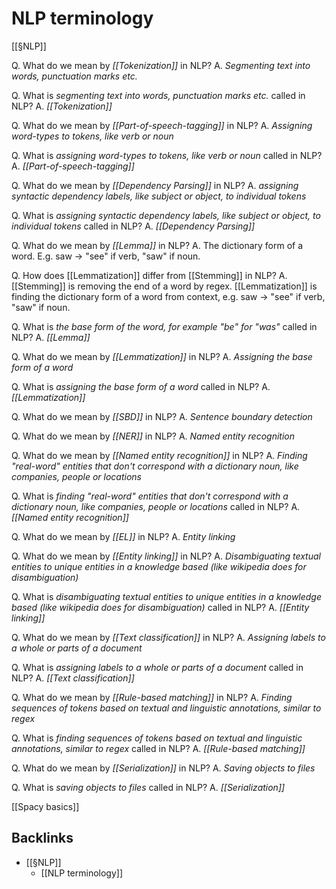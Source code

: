 # NLP terminology
[[§NLP]]

Q. What do we mean by *[[Tokenization]]* in NLP? 
A. *Segmenting text into words, punctuation marks etc.*

Q. What is *segmenting text into words, punctuation marks etc.* called in NLP? 
A. *[[Tokenization]]* 

Q. What do we mean by *[[Part-of-speech-tagging]]* in NLP? 
A. *Assigning word-types to tokens, like verb or noun*

Q. What is *assigning word-types to tokens, like verb or noun* called in NLP? 
A. *[[Part-of-speech-tagging]]* 

Q. What do we mean by *[[Dependency Parsing]]* in NLP? 
A. *assigning syntactic dependency labels, like subject or object, to individual tokens*

Q. What is *assigning syntactic dependency labels, like subject or object, to individual tokens* called in NLP? 
A. *[[Dependency Parsing]]* 

Q. What do we mean by *[[Lemma]]* in NLP? 
A. The dictionary form of a word. E.g. saw -> "see" if verb, "saw" if noun.

Q. How does [[Lemmatization]] differ from [[Stemming]] in NLP?
A. [[Stemming]] is removing the end of a word by regex. [[Lemmatization]] is finding the dictionary form of a word from context, e.g. saw -> "see" if verb, "saw" if noun.

Q. What is *the base form of the word, for example "be" for "was"* called in NLP? 
A. *[[Lemma]]* 

Q. What do we mean by *[[Lemmatization]]* in NLP? 
A. *Assigning the base form of a word*

Q. What is *assigning the base form of a word* called in NLP? 
A. *[[Lemmatization]]* 

Q. What do we mean by *[[SBD]]* in NLP? 
A. *Sentence boundary detection*

Q. What do we mean by *[[NER]]* in NLP? 
A. *Named entity recognition*

Q. What do we mean by *[[Named entity recognition]]* in NLP? 
A. *Finding "real-word" entities that don't correspond with a dictionary noun, like companies, people or locations*

Q. What is *finding "real-word" entities that don't correspond with a dictionary noun, like companies, people or locations* called in NLP? 
A. *[[Named entity recognition]]* 

Q. What do we mean by *[[EL]]* in NLP? 
A. *Entity linking*

Q. What do we mean by *[[Entity linking]]* in NLP? 
A. *Disambiguating textual entities to unique entities in a knowledge based (like wikipedia does for disambiguation)*

Q. What is *disambiguating textual entities to unique entities in a knowledge based (like wikipedia does for disambiguation)* called in NLP? 
A. *[[Entity linking]]* 

Q. What do we mean by *[[Text classification]]* in NLP? 
A. *Assigning labels to a whole or parts of a document*

Q. What is *assigning labels to a whole or parts of a document* called in NLP? 
A. *[[Text classification]]* 

Q. What do we mean by *[[Rule-based matching]]* in NLP? 
A. *Finding sequences of tokens based on textual and linguistic annotations, similar to regex*

Q. What is *finding sequences of tokens based on textual and linguistic annotations, similar to regex* called in NLP? 
A. *[[Rule-based matching]]* 

Q. What do we mean by *[[Serialization]]* in NLP? 
A. *Saving objects to files*

Q. What is *saving objects to files* called in NLP? 
A. *[[Serialization]]* 

[[Spacy basics]]


## Backlinks
* [[§NLP]]
	* [[NLP terminology]]

<!-- #anki/tag/machine-learning #anki/tag/NLP #anki/deck/ML -->

<!-- {BearID:16BBFB70-DA34-4FAE-A605-5FD33D0B5A91-31546-000047BB15BA2DDF} -->
